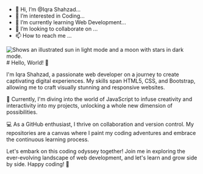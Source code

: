 - 👋 Hi, I’m @Iqra Shahzad...
- 👀 I’m interested in Coding...
- 🌱 I’m currently learning Web Development...
- 💞️ I’m looking to collaborate on ...
- 📫 How to reach me ...

<!---
iqrawd/iqrawd is a ✨ special ✨ repository because its `README.md` (this file) appears on your GitHub profile.
You can click the Preview link to take a look at your changes.
--->
<picture>
  <source media="(prefers-color-scheme: dark)" srcset="https://user-images.githubusercontent.com/25423296/163456776-7f95b81a-f1ed-45f7-b7ab-8fa810d529fa.png">
  <source media="(prefers-color-scheme: light)" srcset="https://user-images.githubusercontent.com/25423296/163456779-a8556205-d0a5-45e2-ac17-42d089e3c3f8.png">
  <img alt="Shows an illustrated sun in light mode and a moon with stars in dark mode." src="https://user-images.githubusercontent.com/25423296/163456779-a8556205-d0a5-45e2-ac17-42d089e3c3f8.png">
</picture>
# Hello, World! 👋

I'm Iqra Shahzad, a passionate web developer on a journey to create captivating digital experiences. My skills span HTML5, CSS, and Bootstrap, allowing me to craft visually stunning and responsive websites.

🚀 Currently, I'm diving into the world of JavaScript to infuse creativity and interactivity into my projects, unlocking a whole new dimension of possibilities.

💻 As a GitHub enthusiast, I thrive on collaboration and version control. My repositories are a canvas where I paint my coding adventures and embrace the continuous learning process.

Let's embark on this coding odyssey together! Join me in exploring the ever-evolving landscape of web development, and let's learn and grow side by side. Happy coding! 🌟

